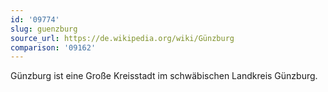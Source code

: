 ```yaml
---
id: '09774'
slug: guenzburg
source_url: https://de.wikipedia.org/wiki/Günzburg
comparison: '09162'
---
```


Günzburg ist eine Große Kreisstadt im schwäbischen Landkreis Günzburg.
